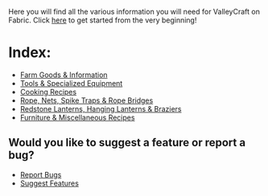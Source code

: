 Here you will find all the various information you will need for ValleyCraft on Fabric. Click [here](https://l1nkl3.github.io/ValleyCraft/tools) to get started from the very beginning!

# Index:

* [Farm Goods & Information](https://l1nkl3.github.io/ValleyCraft/farm_goods)
* [Tools & Specialized Equipment](https://l1nkl3.github.io/ValleyCraft/tools)
* [Cooking Recipes]()
* [Rope, Nets, Spike Traps & Rope Bridges](https://l1nkl3.github.io/ValleyCraft/bridges)
* [Redstone Lanterns, Hanging Lanterns & Braziers](https://l1nkl3.github.io/ValleyCraft/lights)
* [Furniture & Miscellaneous Recipes](https://l1nkl3.github.io/ValleyCraft/misc)

## Would you like to suggest a feature or report a bug?
* [Report Bugs](https://docs.google.com/forms/d/1S_4cj_lOQYHhpOkUtYO4aLKt_djE2MYwI45i03fNmrc/prefill)
* [Suggest Features](https://docs.google.com/forms/d/1_sepGtRtqZb3-ViJBneQrDf5R0ZT0G_KwHdOn8xRmpo/prefill)
